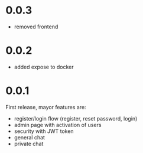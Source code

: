 # 0.0.3
* removed frontend

# 0.0.2
* added expose to docker

# 0.0.1
First release, mayor features are:
* register/login flow (register, reset password, login)
* admin page with activation of users
* security with JWT token
* general chat
* private chat
